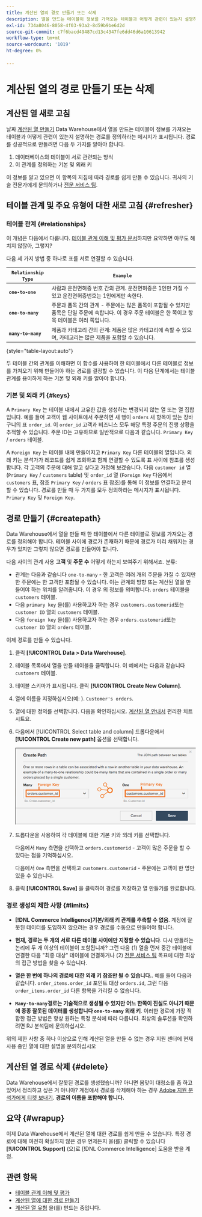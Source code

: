 ```yaml
---
title: 계산된 열의 경로 만들기 또는 삭제
description: 열을 만드는 테이블이 정보를 가져오는 테이블과 어떻게 관련이 있는지 설명하는 경로를 정의하는 방법을 알아봅니다.
exl-id: 734a8046-8058-4f03-93a2-8d59b9be6d2d
source-git-commit: c7f6bacd49487cd13c4347fe6dd46d6a10613942
workflow-type: tm+mt
source-wordcount: '1019'
ht-degree: 0%

---
```


# 계산된 열의 경로 만들기 또는 삭제

## 계산된 열 새로 고침

날짜 [계산된 열 만들기](../data-warehouse-mgr/creating-calculated-columns.md) Data Warehouse에서 열을 만드는 테이블이 정보를 가져오는 테이블과 어떻게 관련이 있는지 설명하는 경로를 정의하라는 메시지가 표시됩니다. 경로를 성공적으로 만들려면 다음 두 가지를 알아야 합니다.

1. 데이터베이스의 테이블이 서로 관련되는 방식
1. 이 관계를 정의하는 기본 및 외래 키

이 정보를 알고 있으면 이 항목의 지침에 따라 경로를 쉽게 만들 수 있습니다. 귀사의 기술 전문가에게 문의하거나 [전문 서비스 팀](https://experienceleague.adobe.com/docs/commerce-knowledge-base/kb/troubleshooting/miscellaneous/mbi-service-policies.html).

## 테이블 관계 및 주요 유형에 대한 새로 고침 {#refresher}

### 테이블 관계 {#relationships}

이 개념은 다음에서 다룹니다. [테이블 관계 이해 및 평가 문서](../../data-analyst/data-warehouse-mgr/table-relationships.md)하지만 요약하면 아무도 해치지 않잖아, 그렇지?

다음 세 가지 방법 중 하나로 표를 서로 연결할 수 있습니다.

| **`Relationship Type`** | **`Example`** |
|-----|-----|
| **`one-to-one`** | 사람과 운전면허증 번호 간의 관계. 운전면허증은 1인만 가질 수 있고 운전면허증번호는 1인에게만 속한다. |
| **`one-to-many`** | 주문과 품목 간의 관계 - 주문에는 많은 품목이 포함될 수 있지만 품목은 단일 주문에 속합니다. 이 경우 주문 테이블은 한 쪽이고 항목 테이블은 여러 쪽입니다. |
| **`many-to-many`** | 제품과 카테고리 간의 관계: 제품은 많은 카테고리에 속할 수 있으며, 카테고리는 많은 제품을 포함할 수 있습니다. |

{style="table-layout:auto"}

두 테이블 간의 관계를 이해하면 이 함수를 사용하여 한 테이블에서 다른 테이블로 정보를 가져오기 위해 만들어야 하는 경로를 결정할 수 있습니다. 이 다음 단계에서는 테이블 관계를 용이하게 하는 기본 및 외래 키를 알아야 합니다.

### 기본 및 외래 키 {#keys}

A `Primary Key` 는 테이블 내에서 고유한 값을 생성하는 변경되지 않는 열 또는 열 집합입니다. 예를 들어 고객이 웹 사이트에서 주문하면 새 행이 `orders` 새 항목이 있는 장바구니의 표 `order_id`. 이 `order_id` 고객과 비즈니스 모두 해당 특정 주문의 진행 상황을 추적할 수 있습니다. 주문 ID는 고유하므로 일반적으로 다음과 같습니다. `Primary Key` / `orders` 테이블.

A `Foreign Key` 는 테이블 내에 만들어지고 `Primary Key` 다른 테이블의 열입니다. 외래 키는 분석가가 레코드를 쉽게 조회하고 함께 연결할 수 있도록 표 사이에 참조를 생성합니다. 각 고객의 주문에 대해 알고 싶다고 가정해 보겠습니다. 다음 `customer id` 열 (`Primary Key` / `customers` table) 및 `order_id` 열 (`Foreign Key` 다음에서 `customers` 표, 참조 `Primary Key` / `orders` 표 참조)를 통해 이 정보를 연결하고 분석할 수 있습니다. 경로를 만들 때 두 가지를 모두 정의하라는 메시지가 표시됩니다. `Primary Key` 및 `Foreign Key`.

## 경로 만들기 {#createpath}

Data Warehouse에서 열을 만들 때 한 테이블에서 다른 테이블로 정보를 가져오는 경로를 정의해야 합니다. 테이블 사이에 경로가 존재하기 때문에 경로가 미리 채워지는 경우가 있지만 그렇지 않으면 경로를 만들어야 합니다.

다음 사이의 관계 사용 **고객** 및 **주문 수** 어떻게 하는지 보여주기 위해서죠. 분류:

* 관계는 다음과 같습니다 `one-to-many` - 한 고객은 여러 개의 주문을 가질 수 있지만 한 주문에는 한 고객만 포함될 수 있습니다. 이는 관계의 방향 또는 계산된 열을 만들어야 하는 위치를 알려줍니다. 이 경우 의 정보를 의미합니다. `orders` 테이블을 `customers` 테이블.
* 다음 `primary key` 을(를) 사용하고자 하는 경우 `customers.customerid`또는 `customer ID` 열의 `customers` 테이블.
* 다음 `foreign key` 을(를) 사용하고자 하는 경우 `orders.customerid`또는 `customer ID` 열의 `orders` 테이블.

이제 경로를 만들 수 있습니다.

1. 클릭 **[!UICONTROL Data > Data Warehouse]**.
1. 테이블 목록에서 열을 만들 테이블을 클릭합니다. 이 예에서는 다음과 같습니다 `customers` 테이블.
1. 테이블 스키마가 표시됩니다. 클릭 **[!UICONTROL Create New Column]**.
1. 열에 이름을 지정하십시오(예: ). `Customer's orders`.
1. 열에 대한 정의를 선택합니다. 다음을 확인하십시오. [계산된 열 안내서](../data-warehouse-mgr/creating-calculated-columns.md) 편리한 치트 시트요.
1. 다음에서 [!UICONTROL Select table and column] 드롭다운에서 **[!UICONTROL Create new path]** 옵션을 선택합니다.

   ![계산된 열의 경로 만들기 모달](../../assets/Creating_Paths_modal.png)

1. 드롭다운을 사용하여 각 테이블에 대한 기본 키와 외래 키를 선택합니다.

   다음에서 `Many` 측면을 선택하고 `orders.customerid` - 고객이 많은 주문을 할 수 있다는 점을 기억하십시오.

   다음에서 `One` 측면을 선택하고 `customers.customerid` - 주문에는 고객이 한 명만 있을 수 있습니다.

1. 클릭 **[!UICONTROL Save]** 을 클릭하여 경로를 저장하고 열 만들기를 완료합니다.

### 경로 생성의 제한 사항 {#limits}

* **[!DNL Commerce Intelligence]기본/외래 키 관계를 추측할 수 없음**. 계정에 잘못된 데이터를 도입하지 않으려는 경우 경로를 수동으로 만들어야 합니다.

* **현재, 경로는 두 개의 서로 다른 테이블 사이에만 지정할 수 있습니다**. 다시 만들려는 논리에 두 개 이상의 테이블이 포함됩니까? 그런 다음 (1) 열을 먼저 중간 테이블에 연결한 다음 &quot;최종 대상&quot; 테이블에 연결하거나 (2) [전문 서비스 팀](https://experienceleague.adobe.com/docs/commerce-knowledge-base/kb/troubleshooting/miscellaneous/mbi-service-policies.html) 목표에 대한 최상의 접근 방법을 찾을 수 있습니다.

* **열은 한 번에 하나의 경로에 대한 외래 키 참조만 될 수 있습니다.**. 예를 들어 다음과 같습니다. `order_items.order_id` 포인트 대상 `orders.id`, 그런 다음 `order_items.order_id` 다른 항목을 가리킬 수 없습니다.

* **`Many-to-many`경로는 기술적으로 생성될 수 있지만 어느 한쪽이 진실도 아니기 때문에 종종 잘못된 데이터를 생성합니다 `one-to-many` 외래 키**. 이러한 경로에 가장 적합한 접근 방법은 항상 원하는 특정 분석에 따라 다릅니다. 최상의 솔루션을 확인하려면 RJ 분석팀에 문의하십시오.

위의 제한 사항 중 하나 이상으로 인해 계산된 열을 만들 수 없는 경우 지원 센터에 현재 사용 중인 열에 대한 설명을 문의하십시오

## 계산된 열 경로 삭제 {#delete}

Data Warehouse에서 잘못된 경로를 생성했습니까? 아니면 봄맞이 대청소를 좀 하고 있어서 정리하고 싶은 거 아니야? 계정에서 경로를 삭제해야 하는 경우 [Adobe 지원 분석가에게 티켓 보내기](../../guide-overview.md#Submitting-a-Support-Ticket). **경로의 이름을 포함해야 합니다.**

## 요약 {#wrapup}

이제 Data Warehouse에서 계산된 열에 대한 경로를 쉽게 만들 수 있습니다. 특정 경로에 대해 여전히 확실하지 않은 경우 언제든지 을(를) 클릭할 수 있습니다 **[!UICONTROL Support]** (으)로 [!DNL Commerce Intelligence] 도움을 받을 계정.

## 관련 항목

* [테이블 관계 이해 및 평가](../data-warehouse-mgr/table-relationships.md)
* [계산된 열에 대한 경로 만들기](../data-warehouse-mgr/create-paths-calc-columns.md)
* [계산된 열 유형](../data-warehouse-mgr/calc-column-types.md) 을(를) 만드는 중입니다.
